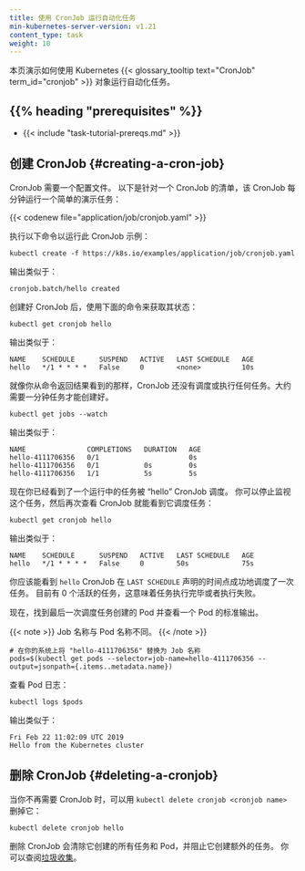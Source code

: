```yaml
---
title: 使用 CronJob 运行自动化任务
min-kubernetes-server-version: v1.21
content_type: task
weight: 10
---
```



本页演示如何使用 Kubernetes {{< glossary_tooltip text="CronJob" term_id="cronjob" >}}
对象运行自动化任务。

## {{% heading "prerequisites" %}}

* {{< include "task-tutorial-prereqs.md" >}}


## 创建 CronJob {#creating-a-cron-job}

CronJob 需要一个配置文件。
以下是针对一个 CronJob 的清单，该 CronJob 每分钟运行一个简单的演示任务：

{{< codenew file="application/job/cronjob.yaml" >}}

执行以下命令以运行此 CronJob 示例：

```shell
kubectl create -f https://k8s.io/examples/application/job/cronjob.yaml
```

输出类似于：

```
cronjob.batch/hello created
```

创建好 CronJob 后，使用下面的命令来获取其状态：

```shell
kubectl get cronjob hello
```

输出类似于：

```
NAME    SCHEDULE      SUSPEND   ACTIVE   LAST SCHEDULE   AGE
hello   */1 * * * *   False     0        <none>          10s
```
就像你从命令返回结果看到的那样，CronJob 还没有调度或执行任何任务。大约需要一分钟任务才能创建好。

```shell
kubectl get jobs --watch
```

输出类似于：

```
NAME               COMPLETIONS   DURATION   AGE
hello-4111706356   0/1                      0s
hello-4111706356   0/1           0s         0s
hello-4111706356   1/1           5s         5s
```

现在你已经看到了一个运行中的任务被 “hello” CronJob 调度。
你可以停止监视这个任务，然后再次查看 CronJob 就能看到它调度任务：

```shell
kubectl get cronjob hello
```

输出类似于：

```
NAME    SCHEDULE      SUSPEND   ACTIVE   LAST SCHEDULE   AGE
hello   */1 * * * *   False     0        50s             75s
```

你应该能看到 `hello` CronJob 在 `LAST SCHEDULE` 声明的时间点成功地调度了一次任务。
目前有 0 个活跃的任务，这意味着任务执行完毕或者执行失败。

现在，找到最后一次调度任务创建的 Pod 并查看一个 Pod 的标准输出。

{{< note >}}
Job 名称与 Pod 名称不同。
{{< /note >}}

```shell
# 在你的系统上将 "hello-4111706356" 替换为 Job 名称
pods=$(kubectl get pods --selector=job-name=hello-4111706356 --output=jsonpath={.items..metadata.name})
```

查看 Pod 日志：

```shell
kubectl logs $pods
```
输出类似于：

```
Fri Feb 22 11:02:09 UTC 2019
Hello from the Kubernetes cluster
```


## 删除 CronJob {#deleting-a-cronjob}

当你不再需要 CronJob 时，可以用 `kubectl delete cronjob <cronjob name>` 删掉它：

```shell
kubectl delete cronjob hello
```

删除 CronJob 会清除它创建的所有任务和 Pod，并阻止它创建额外的任务。
你可以查阅[垃圾收集](/zh-cn/docs/concepts/architecture/garbage-collection/)。
